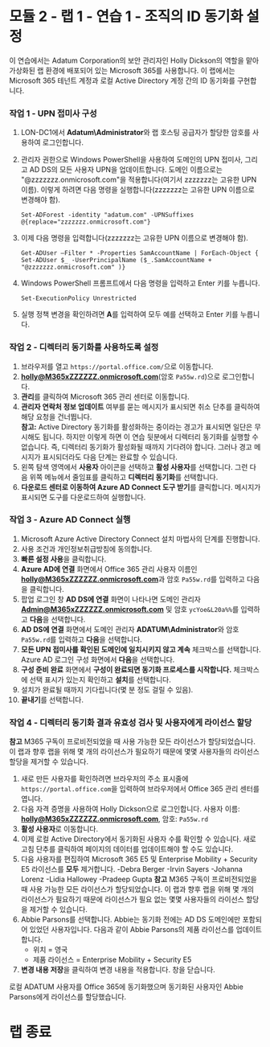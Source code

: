 # 모듈 2 - 랩 1 - 연습 1 - 조직의 ID 동기화 설정 

이 연습에서는 Adatum Corporation의 보안 관리자인 Holly Dickson의 역할을 맡아 가상화된 랩 환경에 배포되어 있는 Microsoft 365를 사용합니다. 이 랩에서는 Microsoft 365 테넌트 계정과 로컬 Active Directory 계정 간의 ID 동기화를 구현합니다.

### 작업 1 - UPN 접미사 구성

1.	LON-DC1에서 **Adatum\Administrator**와 랩 호스팅 공급자가 할당한 암호를 사용하여 로그인합니다.
2.	관리자 권한으로 Windows PowerShell을 사용하여 도메인의 UPN 접미사, 그리고 AD DS의 모든 사용자 UPN을 업데이트합니다. 도메인 이름으로는 "@zzzzzzz.onmicrosoft.com"을 적용합니다(여기서 zzzzzzz는 고유한 UPN 이름). 이렇게 하려면 다음 명령을 실행합니다(zzzzzzz는 고유한 UPN 이름으로 변경해야 함).

    	Set-ADForest -identity "adatum.com" -UPNSuffixes @{replace="zzzzzzz.onmicrosoft.com"}  
3.	이제 다음 명령을 입력합니다(zzzzzzz는 고유한 UPN 이름으로 변경해야 함). 

		Get-ADUser –Filter * -Properties SamAccountName | ForEach-Object { Set-ADUser $_ -UserPrincipalName ($_.SamAccountName + "@zzzzzzz.onmicrosoft.com" )}
4.	Windows PowerShell 프롬프트에서 다음 명령을 입력하고 Enter 키를 누릅니다.

		Set-ExecutionPolicy Unrestricted  
5.	실행 정책 변경을 확인하려면 **A**를 입력하여 모두 예를 선택하고 Enter 키를 누릅니다.
 
### 작업 2 - 디렉터리 동기화를 사용하도록 설정

1.	브라우저를 열고 `https://portal.office.com/`으로 이동합니다.   
2.	**holly@M365xZZZZZZ.onmicrosoft.com**(암호 `Pa55w.rd`)으로 로그인합니다.    
3.	**관리**를 클릭하여 Microsoft 365 관리 센터로 이동합니다.
4.	**관리자 연락처 정보 업데이트** 여부를 묻는 메시지가 표시되면 취소 단추를 클릭하여 해당 요청을 건너뜁니다.  
	**참고:** Active Directory 동기화를 활성화하는 중이라는 경고가 표시되면 일단은 무시해도 됩니다. 하지만 이렇게 하면 이 연습 뒷분에서 디렉터리 동기화를 실행할 수 없습니다. 즉, 디렉터리 동기화가 활성화될 때까지 기다려야 합니다. 그러나 경고 메시지가 표시되더라도 다음 단계는 완료할 수 있습니다.  
5.	왼쪽 탐색 영역에서 **사용자** 아이콘을 선택하고 **활성 사용자**를 선택합니다. 그런 다음 위쪽 메뉴에서 줄임표를 클릭하고 **디렉터리 동기화**를 선택합니다.   
6.	**다운로드 센터로 이동하여 Azure AD Connect 도구 받기**를 클릭합니다.   메시지가 표시되면 도구를 다운로드하여 실행합니다.
    
### 작업 3 - Azure AD Connect 실행

1.	Microsoft Azure Active Directory Connect 설치 마법사의 단계를 진행합니다. 
2.	사용 조건과 개인정보취급방침에 동의합니다.
3.	**빠른 설정 사용**을 클릭합니다.   
4.	**Azure AD에 연결** 화면에서 Office 365 관리 사용자 이름인 
**holly@M365xZZZZZZ.onmicrosoft.com**과 암호 `Pa55w.rd`를 입력하고 다음을 클릭합니다.   
5.	팝업 로그인 창 **AD DS에 연결** 화면이 나타나면 도메인 관리자 **Admin@M365xZZZZZZ.onmicrosoft.com** 및 암호 `ycYoe&L20a%%`를 입력하고 **다음**을 선택합니다.   
6.	**AD DS에 연결** 화면에서 도메인 관리자 **ADATUM\Administrator**와 암호 `Pa55w.rd`를 입력하고 **다음**을 선택합니다.
7.	**모든 UPN 접미사를 확인된 도메인에 일치시키지 않고 계속** 체크박스를 선택합니다. Azure AD 로그인 구성 화면에서 **다음**을 선택합니다.   
8.	**구성 준비 완료** 화면에서 **구성이 완료되면 동기화 프로세스를 시작합니다.** 체크박스에 선택 표시가 있는지 확인하고 **설치**를 선택합니다.   
9.	설치가 완료될 때까지 기다립니다(몇 분 정도 걸릴 수 있음).   
10.	**끝내기**를 선택합니다.   

### 작업 4 - 디렉터리 동기화 결과 유효성 검사 및 사용자에게 라이선스 할당 

**참고**  M365 구독이 프로비전되었을 때 사용 가능한 모든 라이선스가 할당되었습니다. 이 랩과 향후 랩을 위해 몇 개의 라이선스가 필요하기 때문에
몇몇 사용자들의 라이선스 할당을 제거할 수 있습니다.

1.	새로 만든 사용자를 확인하려면 브라우저의 주소 표시줄에 `https://portal.office.com`을 입력하여 브라우저에서 Office 365 관리 센터를 엽니다.  
2.	다음 자격 증명을 사용하여 Holly Dickson으로 로그인합니다.  사용자 이름: **holly@M365xZZZZZZ.onmicrosoft.com**, 암호: `Pa55w.rd`  
3.	**활성 사용자**로 이동합니다.  
4.	이제 로컬 Active Directory에서 동기화된 사용자 수를 확인할 수 있습니다.  새로 고침 단추를 클릭하여 페이지의 데이터를 업데이트해야 할 수도 있습니다.  
5.	다음 사용자를 편집하여 Microsoft 365 E5 및 Enterprise Mobility + Security E5 라이선스를 **모두** 제거합니다.
	-Debra Berger
	-Irvin Sayers
	-Johanna Lorenz
	-Lidia Hallowey
	-Pradeep Gupta
**참고**  M365 구독이 프로비전되었을 때 사용 가능한 모든 라이선스가 할당되었습니다. 이 랩과 향후 랩을 위해 몇 개의 라이선스가 필요하기 때문에
라이선스가 필요 없는 몇몇 사용자들의 라이선스 할당을 제거할 수 있습니다.
6.	Abbie Parsons를 선택합니다.  Abbie는 동기화 전에는 AD DS 도메인에만 포함되어 있었던 사용자입니다. 다음과 같이 Abbie Parsons의 제품 라이선스를 업데이트합니다. 
	- 위치 = 영국
	- 제품 라이선스 = Enterprise Mobility + Security E5
7.	**변경 내용 저장**을 클릭하여 변경 내용을 적용합니다. 창을 닫습니다.

로컬 ADATUM 사용자를 Office 365에 동기화했으며 동기화된 사용자인 Abbie Parsons에게 라이선스를 할당했습니다.

# 랩 종료  

 
